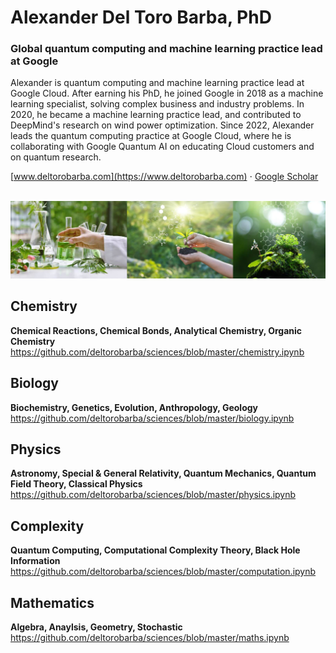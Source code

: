# Alexander Del Toro Barba, PhD

### Global quantum computing and machine learning practice lead at Google

Alexander is quantum computing and machine learning practice lead at Google Cloud. After earning his PhD, he joined Google in 2018 as a machine learning specialist, solving complex business and industry problems. In 2020, he became a machine learning practice lead, and contributed to DeepMind's research on wind power optimization. Since 2022, Alexander leads the quantum computing practice at Google Cloud, where he is collaborating with Google Quantum AI on educating Cloud customers and on quantum research.  

[www.deltorobarba.com](https://www.deltorobarba.com) $\cdot$ [Google Scholar](https://scholar.google.com/citations?hl=en&user=fddyK-wAAAAJ)

<br>

<img src="https://raw.githubusercontent.com/deltorobarba/repo/master/sciences_0000.png" alt="sciences">

<br>

## Chemistry

<b>Chemical Reactions, Chemical Bonds, Analytical Chemistry, Organic Chemistry</b><br>
https://github.com/deltorobarba/sciences/blob/master/chemistry.ipynb

## Biology

<b>Biochemistry, Genetics, Evolution, Anthropology, Geology</b><br>
https://github.com/deltorobarba/sciences/blob/master/biology.ipynb

## Physics

<b>Astronomy, Special & General Relativity, Quantum Mechanics, Quantum Field Theory, Classical Physics</b><br>
https://github.com/deltorobarba/sciences/blob/master/physics.ipynb

## Complexity

<b>Quantum Computing, Computational Complexity Theory, Black Hole Information</b><br>
https://github.com/deltorobarba/sciences/blob/master/computation.ipynb

## Mathematics

<b>Algebra, Anaylsis, Geometry, Stochastic</b><br>
https://github.com/deltorobarba/sciences/blob/master/maths.ipynb

